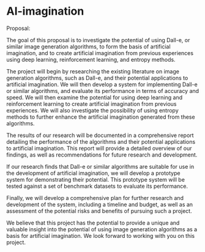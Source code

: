 # AI-imagination
Proposal:

The goal of this proposal is to investigate the potential of using Dall-e, or similar image generation algorithms, to form the basis of artificial imagination, and to create artificial imagination from previous experiences using deep learning, reinforcement learning, and entropy methods.

The project will begin by researching the existing literature on image generation algorithms, such as Dall-e, and their potential applications to artificial imagination. We will then develop a system for implementing Dall-e or similar algorithms, and evaluate its performance in terms of accuracy and speed. We will then examine the potential for using deep learning and reinforcement learning to create artificial imagination from previous experiences. We will also investigate the possibility of using entropy methods to further enhance the artificial imagination generated from these algorithms.

The results of our research will be documented in a comprehensive report detailing the performance of the algorithms and their potential applications to artificial imagination. This report will provide a detailed overview of our findings, as well as recommendations for future research and development.

If our research finds that Dall-e or similar algorithms are suitable for use in the development of artificial imagination, we will develop a prototype system for demonstrating their potential. This prototype system will be tested against a set of benchmark datasets to evaluate its performance.

Finally, we will develop a comprehensive plan for further research and development of the system, including a timeline and budget, as well as an assessment of the potential risks and benefits of pursuing such a project.

We believe that this project has the potential to provide a unique and valuable insight into the potential of using image generation algorithms as a basis for artificial imagination. We look forward to working with you on this project.
